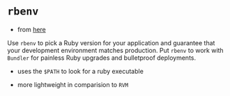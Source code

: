 # `rbenv`

* from [here](https://github.com/rbenv/rbenv)

Use `rbenv` to pick a Ruby version for your application and guarantee that your
development environment matches production. Put `rbenv` to work with `Bundler` for
painless Ruby upgrades and bulletproof deployments.

* uses the `$PATH` to look for a ruby executable

* more lightweight in comparision to `RVM`
